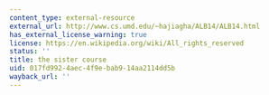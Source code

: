 ```yaml
---
content_type: external-resource
external_url: http://www.cs.umd.edu/~hajiagha/ALB14/ALB14.html
has_external_license_warning: true
license: https://en.wikipedia.org/wiki/All_rights_reserved
status: ''
title: the sister course
uid: 017fd992-4aec-4f9e-bab9-14aa2114dd5b
wayback_url: ''
---
```


